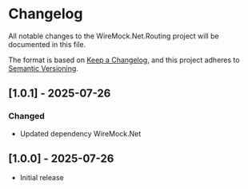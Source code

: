 # Changelog

All notable changes to the WireMock.Net.Routing project will be documented in this file.

The format is based on [Keep a Changelog](https://keepachangelog.com/en/1.0.0/),
and this project adheres to [Semantic Versioning](https://semver.org/spec/v2.0.0.html).

## [1.0.1] - 2025-07-26

### Changed

- Updated dependency WireMock.Net

## [1.0.0] - 2025-07-26

- Initial release
